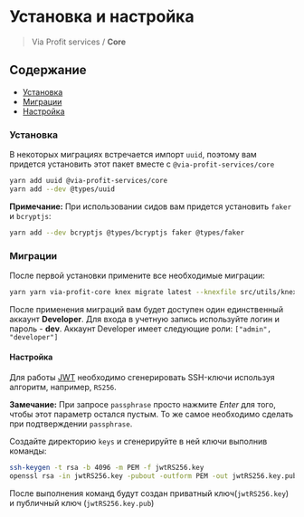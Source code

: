 # Установка и настройка

> Via Profit services / **Core**

## Содержание

- [Установка](#install)
- [Миграции](#migrations)
- [Настройка](#setup)

### <a name="install"></a> Установка

В некоторых миграциях встречается импорт `uuid`, поэтому вам придется установить этот пакет вместе с `@via-profit-services/core`

```bash
yarn add uuid @via-profit-services/core
yarn add --dev @types/uuid
```

**Примечание:** При использовании сидов вам придется установить `faker` и `bcryptjs`:

```bash
yarn add --dev bcryptjs @types/bcryptjs faker @types/faker
```

### <a name="migrations"></a> Миграции

После первой установки примените все необходимые миграции:

```bash
yarn yarn via-profit-core knex migrate latest --knexfile src/utils/knexfile.ts
```

После применения миграций вам будет доступен один единственный аккаунт **Developer**. Для входа в учетную запись используйте логин и пароль - **dev**. Аккаунт Developer имеет следующие роли: `["admin", "developer"]`

#### <a name="setup"></a> Настройка

Для работы [JWT](https://github.com/auth0/node-jsonwebtoken) необходимо сгенерировать SSH-ключи используя алгоритм, например, `RS256`.

**Замечание:** При запросе `passphrase` просто нажмите _Enter_ для того, чтобы этот параметр остался пустым. То же самое необходимо сделать при подтверждении `passphrase`.

Создайте директорию `keys` и сгенерируйте в ней ключи выполнив команды:

```bash
ssh-keygen -t rsa -b 4096 -m PEM -f jwtRS256.key
openssl rsa -in jwtRS256.key -pubout -outform PEM -out jwtRS256.key.pub
```

После выполнения команд будут создан приватный ключ(`jwtRS256.key`) и публичный ключ (`jwtRS256.key.pub`)